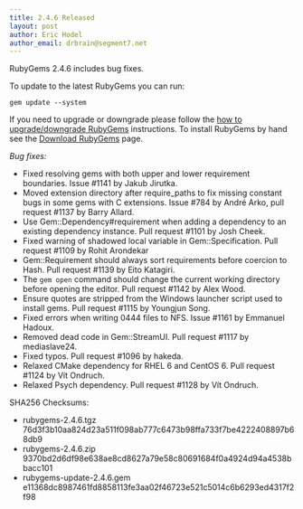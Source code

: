 ```yaml
---
title: 2.4.6 Released
layout: post
author: Eric Hodel
author_email: drbrain@segment7.net
---
```


RubyGems 2.4.6 includes bug fixes.

To update to the latest RubyGems you can run:

    gem update --system

If you need to upgrade or downgrade please follow the [how to upgrade/downgrade
RubyGems][upgrading] instructions.  To install RubyGems by hand see the
[Download RubyGems][download] page.

_Bug fixes:_

* Fixed resolving gems with both upper and lower requirement boundaries. Issue #1141 by Jakub Jirutka.
* Moved extension directory after require_paths to fix missing constant bugs in some gems with C extensions.  Issue #784 by André Arko, pull request #1137 by Barry Allard.
* Use Gem::Dependency#requirement when adding a dependency to an existing dependency instance.  Pull request #1101 by Josh Cheek.
* Fixed warning of shadowed local variable in Gem::Specification.  Pull request #1109 by Rohit Arondekar
* Gem::Requirement should always sort requirements before coercion to Hash. Pull request #1139 by Eito Katagiri.
* The `gem open` command should change the current working directory before opening the editor.  Pull request #1142 by Alex Wood.
* Ensure quotes are stripped from the Windows launcher script used to install gems.  Pull request #1115 by Youngjun Song.
* Fixed errors when writing 0444 files to NFS.  Issue #1161 by Emmanuel Hadoux.
* Removed dead code in Gem::StreamUI.  Pull request #1117 by mediaslave24.
* Fixed typos.  Pull request #1096 by hakeda.
* Relaxed CMake dependency for RHEL 6 and CentOS 6.  Pull request #1124 by Vít Ondruch.
* Relaxed Psych dependency.  Pull request #1128 by Vít Ondruch.


SHA256 Checksums:

* rubygems-2.4.6.tgz  
  76d3f3b10aa824d23a511f098ab777c6473b98ffa733f7be4222408897b68db9
* rubygems-2.4.6.zip  
  9370bd2d6df98e638ae8cd8627a79e58c80691684f0a4924d94a4538bbacc101
* rubygems-update-2.4.6.gem  
  e11368dc8987461fd8858113fe3aa02f46723e521c5014c6b6293ed4317f2f98


[download]: https://rubygems.org/pages/download
[upgrading]: http://rubygems.rubyforge.org/rubygems-update/UPGRADING_rdoc.html

